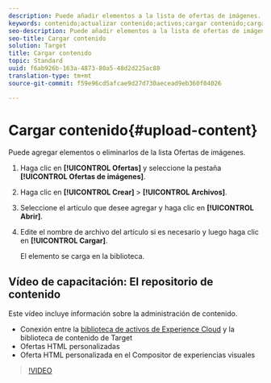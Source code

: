 ```yaml
---
description: Puede añadir elementos a la lista de ofertas de imágenes.
keywords: contenido;actualizar contenido;activos;cargar contenido;cargar activo
seo-description: Puede añadir elementos a la lista de ofertas de imágenes.
seo-title: Cargar contenido
solution: Target
title: Cargar contenido
topic: Standard
uuid: f6ab926b-163a-4873-80a5-48d2d225ac88
translation-type: tm+mt
source-git-commit: f59e96cd5afcae9d27d730aecead9eb360f04026

---
```



# Cargar contenido{#upload-content}

Puede agregar elementos o eliminarlos de la lista Ofertas de imágenes.

1. Haga clic en **[!UICONTROL Ofertas]** y seleccione la pestaña **[!UICONTROL Ofertas de imágenes]**.
1. Haga clic en **[!UICONTROL Crear]** &gt; **[!UICONTROL Archivos]**.
1. Seleccione el artículo que desee agregar y haga clic en **[!UICONTROL Abrir]**.
1. Edite el nombre de archivo del artículo si es necesario y luego haga clic en **[!UICONTROL Cargar]**.

   El elemento se carga en la biblioteca.

## Vídeo de capacitación: El repositorio de contenido

Este vídeo incluye información sobre la administración de contenido.

* Conexión entre la [biblioteca de activos de Experience Cloud](https://marketing.adobe.com/resources/help/en_US/mcloud/creative_cloud.html) y la biblioteca de contenido de Target
* Ofertas HTML personalizadas
* Oferta HTML personalizada en el Compositor de experiencias visuales

>[!VIDEO](https://video.tv.adobe.com/v/17387)